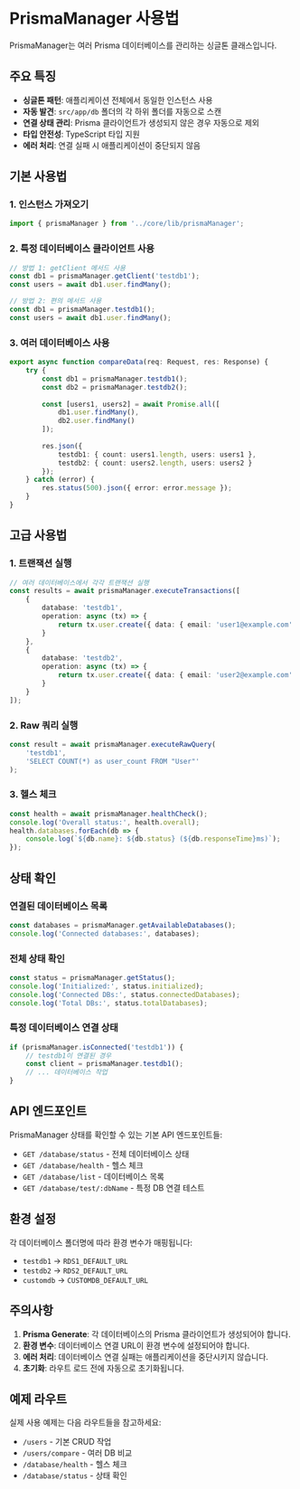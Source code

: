 # PrismaManager 사용법

PrismaManager는 여러 Prisma 데이터베이스를 관리하는 싱글톤 클래스입니다.

## 주요 특징

- **싱글톤 패턴**: 애플리케이션 전체에서 동일한 인스턴스 사용
- **자동 발견**: `src/app/db` 폴더의 각 하위 폴더를 자동으로 스캔
- **연결 상태 관리**: Prisma 클라이언트가 생성되지 않은 경우 자동으로 제외
- **타입 안전성**: TypeScript 타입 지원
- **에러 처리**: 연결 실패 시 애플리케이션이 중단되지 않음

## 기본 사용법

### 1. 인스턴스 가져오기

```typescript
import { prismaManager } from '../core/lib/prismaManager';
```

### 2. 특정 데이터베이스 클라이언트 사용

```typescript
// 방법 1: getClient 메서드 사용
const db1 = prismaManager.getClient('testdb1');
const users = await db1.user.findMany();

// 방법 2: 편의 메서드 사용
const db1 = prismaManager.testdb1();
const users = await db1.user.findMany();
```

### 3. 여러 데이터베이스 사용

```typescript
export async function compareData(req: Request, res: Response) {
    try {
        const db1 = prismaManager.testdb1();
        const db2 = prismaManager.testdb2();
        
        const [users1, users2] = await Promise.all([
            db1.user.findMany(),
            db2.user.findMany()
        ]);
        
        res.json({
            testdb1: { count: users1.length, users: users1 },
            testdb2: { count: users2.length, users: users2 }
        });
    } catch (error) {
        res.status(500).json({ error: error.message });
    }
}
```

## 고급 사용법

### 1. 트랜잭션 실행

```typescript
// 여러 데이터베이스에서 각각 트랜잭션 실행
const results = await prismaManager.executeTransactions([
    {
        database: 'testdb1',
        operation: async (tx) => {
            return tx.user.create({ data: { email: 'user1@example.com' } });
        }
    },
    {
        database: 'testdb2',
        operation: async (tx) => {
            return tx.user.create({ data: { email: 'user2@example.com' } });
        }
    }
]);
```

### 2. Raw 쿼리 실행

```typescript
const result = await prismaManager.executeRawQuery(
    'testdb1',
    'SELECT COUNT(*) as user_count FROM "User"'
);
```

### 3. 헬스 체크

```typescript
const health = await prismaManager.healthCheck();
console.log('Overall status:', health.overall);
health.databases.forEach(db => {
    console.log(`${db.name}: ${db.status} (${db.responseTime}ms)`);
});
```

## 상태 확인

### 연결된 데이터베이스 목록

```typescript
const databases = prismaManager.getAvailableDatabases();
console.log('Connected databases:', databases);
```

### 전체 상태 확인

```typescript
const status = prismaManager.getStatus();
console.log('Initialized:', status.initialized);
console.log('Connected DBs:', status.connectedDatabases);
console.log('Total DBs:', status.totalDatabases);
```

### 특정 데이터베이스 연결 상태

```typescript
if (prismaManager.isConnected('testdb1')) {
    // testdb1이 연결된 경우
    const client = prismaManager.testdb1();
    // ... 데이터베이스 작업
}
```

## API 엔드포인트

PrismaManager 상태를 확인할 수 있는 기본 API 엔드포인트들:

- `GET /database/status` - 전체 데이터베이스 상태
- `GET /database/health` - 헬스 체크
- `GET /database/list` - 데이터베이스 목록
- `GET /database/test/:dbName` - 특정 DB 연결 테스트

## 환경 설정

각 데이터베이스 폴더명에 따라 환경 변수가 매핑됩니다:

- `testdb1` → `RDS1_DEFAULT_URL`
- `testdb2` → `RDS2_DEFAULT_URL`
- `customdb` → `CUSTOMDB_DEFAULT_URL`

## 주의사항

1. **Prisma Generate**: 각 데이터베이스의 Prisma 클라이언트가 생성되어야 합니다.
2. **환경 변수**: 데이터베이스 연결 URL이 환경 변수에 설정되어야 합니다.
3. **에러 처리**: 데이터베이스 연결 실패는 애플리케이션을 중단시키지 않습니다.
4. **초기화**: 라우트 로드 전에 자동으로 초기화됩니다.

## 예제 라우트

실제 사용 예제는 다음 라우트들을 참고하세요:

- `/users` - 기본 CRUD 작업
- `/users/compare` - 여러 DB 비교
- `/database/health` - 헬스 체크
- `/database/status` - 상태 확인
